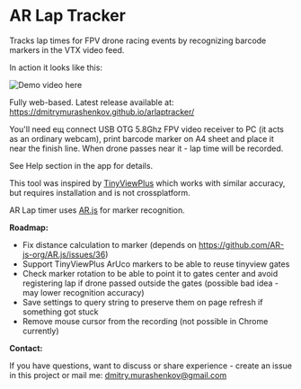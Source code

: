 # AR Lap Tracker

Tracks lap times for FPV drone racing events by recognizing barcode markers in the VTX video feed.

In action it looks like this:

![Demo video here](demo.gif)

Fully web-based. Latest release available at: https://dmitrymurashenkov.github.io/arlaptracker/

You'll need ещ connect USB OTG 5.8Ghz FPV video receiver to PC (it acts as an ordinary webcam), 
print barcode marker on A4 sheet and place it near the finish line. When drone passes near it - 
lap time will be recorded.

See Help section in the app for details.

This tool was inspired by [TinyViewPlus](https://github.com/t-asano/tinyviewplus) which works with 
similar accuracy, but requires installation and is not crossplatform.

AR Lap timer uses [AR.js](https://github.com/AR-js-org/AR.js) for marker recognition.

**Roadmap:**

- Fix distance calculation to marker (depends on https://github.com/AR-js-org/AR.js/issues/36)
- Support TinyViewPlus ArUco markers to be able to reuse tinyview gates
- Check marker rotation to be able to point it to gates center and avoid registering lap if drone passed 
  outside the gates (possible bad idea - may lower recognition accuracy)
- Save settings to query string to preserve them on page refresh if something got stuck
- Remove mouse cursor from the recording (not possible in Chrome currently)

**Contact:**

If you have questions, want to discuss or share experience - create an issue in this project 
or mail me: dmitry.murashenkov@gmail.com
